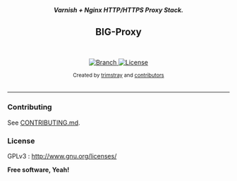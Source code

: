 <h5 align="center">Varnish + Nginx HTTP/HTTPS Proxy Stack.</h5>

<h2 align="center">BIG-Proxy</h2>

<br>

<p align="center">
  <a href="https://github.com/trimstray/BIG-Proxy/tree/master">
    <img src="https://img.shields.io/badge/Branch-master-green.svg?longCache=true"
        alt="Branch">
  </a>
  <a href="http://www.gnu.org/licenses/">
    <img src="https://img.shields.io/badge/License-GNU-blue.svg?longCache=true"
        alt="License">
  </a>
</p>

<div align="center">
  <sub>Created by
  <a href="https://twitter.com/trimstray">trimstray</a> and
  <a href="https://github.com/trimstray/BIG-Proxy/graphs/contributors">
    contributors
  </a>
</div>

<br>

***

### Contributing

See [CONTRIBUTING.md](CONTRIBUTING.md).

### License

GPLv3 : <http://www.gnu.org/licenses/>

**Free software, Yeah!**